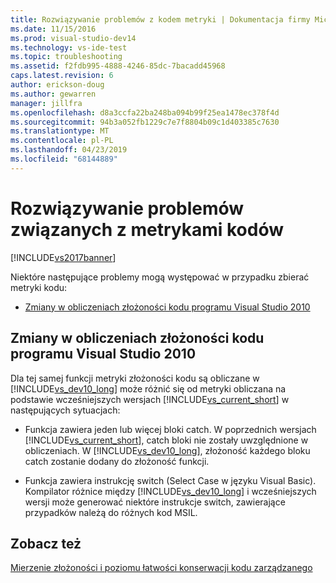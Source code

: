 ```yaml
---
title: Rozwiązywanie problemów z kodem metryki | Dokumentacja firmy Microsoft
ms.date: 11/15/2016
ms.prod: visual-studio-dev14
ms.technology: vs-ide-test
ms.topic: troubleshooting
ms.assetid: f2fdb995-4888-4246-85dc-7bacadd45968
caps.latest.revision: 6
author: erickson-doug
ms.author: gewarren
manager: jillfra
ms.openlocfilehash: d8a3ccfa22ba248ba094b99f25ea1478ec378f4d
ms.sourcegitcommit: 94b3a052fb1229c7e7f8804b09c1d403385c7630
ms.translationtype: MT
ms.contentlocale: pl-PL
ms.lasthandoff: 04/23/2019
ms.locfileid: "68144889"
---
```

# <a name="troubleshooting-code-metrics-issues"></a>Rozwiązywanie problemów związanych z metrykami kodów
[!INCLUDE[vs2017banner](../includes/vs2017banner.md)]

Niektóre następujące problemy mogą występować w przypadku zbierać metryki kodu:  
  
- [Zmiany w obliczeniach złożoności kodu programu Visual Studio 2010](#Changes_in_Visual_Studio_2010_code_complexity_calculations)  
  
## <a name="Changes_in_Visual_Studio_2010_code_complexity_calculations"></a> Zmiany w obliczeniach złożoności kodu programu Visual Studio 2010  
 Dla tej samej funkcji metryki złożoności kodu są obliczane w [!INCLUDE[vs_dev10_long](../includes/vs-dev10-long-md.md)] może różnić się od metryki obliczana na podstawie wcześniejszych wersjach [!INCLUDE[vs_current_short](../includes/vs-current-short-md.md)] w następujących sytuacjach:  
  
- Funkcja zawiera jeden lub więcej bloki catch. W poprzednich wersjach [!INCLUDE[vs_current_short](../includes/vs-current-short-md.md)], catch bloki nie zostały uwzględnione w obliczeniach. W [!INCLUDE[vs_dev10_long](../includes/vs-dev10-long-md.md)], złożoność każdego bloku catch zostanie dodany do złożoność funkcji.  
  
- Funkcja zawiera instrukcję switch (Select Case w języku Visual Basic). Kompilator różnice między [!INCLUDE[vs_dev10_long](../includes/vs-dev10-long-md.md)] i wcześniejszych wersji może generować niektóre instrukcje switch, zawierające przypadków należą do różnych kod MSIL.  
  
## <a name="see-also"></a>Zobacz też  
 [Mierzenie złożoności i poziomu łatwości konserwacji kodu zarządzanego](../code-quality/measuring-complexity-and-maintainability-of-managed-code.md)
